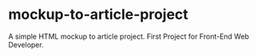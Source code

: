 # mockup-to-article-project
A simple HTML mockup to article project. First Project for Front-End Web Developer. 
